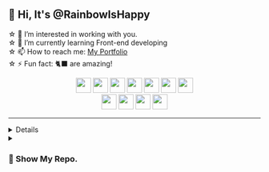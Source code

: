 <h2>👋 Hi, It's @RainbowIsHappy</h2>

☆ 👀 I’m interested in working with you. <br/>
☆ 🌱 I’m currently learning Front-end developing<br/>
☆ 📫 How to reach me: <a href="portfolio-green-mu-25.vercel.app">My Portfolio<a><br/>
☆ ⚡ Fun fact: 🐈‍⬛ are amazing! <br/>

<p align="center">
  <img height="30px" src="https://ziadoua.github.io/m3-Markdown-Badges/badges/React/react3.svg">
  <img height="30px" src="https://ziadoua.github.io/m3-Markdown-Badges/badges/TypeScript/typescript3.svg">
  <img height="30px" src="https://ziadoua.github.io/m3-Markdown-Badges/badges/CSS/css3.svg">
  <img height="30px" src="https://ziadoua.github.io/m3-Markdown-Badges/badges/HTML/html3.svg">
  <img height="30px" src="https://ziadoua.github.io/m3-Markdown-Badges/badges/Bootstrap/bootstrap3.svg">
  <img height="30px" src="https://ziadoua.github.io/m3-Markdown-Badges/badges/Kotlin/kotlin3.svg">
  <img height="30px" src="https://ziadoua.github.io/m3-Markdown-Badges/badges/Vercel/vercel3.svg"> 
    <br/>
  <img height="30px" src="https://ziadoua.github.io/m3-Markdown-Badges/badges/MongoDB/mongodb3.svg">
  <img height="30px" src="https://ziadoua.github.io/m3-Markdown-Badges/badges/Express/express3.svg">
  <img height="30px" src="https://ziadoua.github.io/m3-Markdown-Badges/badges/Angular/angular3.svg">
  <img height="30px" src="https://ziadoua.github.io/m3-Markdown-Badges/badges/NodeJS/nodejs3.svg">
</p>

<hr>
  <details>
    <summary><h3>👀 Show My Stats</h3></summary>
    </br>
    <p align="center">
      <a href="https://github.com/RainbowIsHappy">
        <img height=200 align="center" src="https://github-readme-stats.vercel.app/api?username=RainbowIsHappy&show_icons=true&theme=material-palenight"/>
      </a>
      <a href="https://github.com/RainbowIsHappy">
        <img height=200 align="center" src="https://github-readme-stats.vercel.app/api/top-langs?username=RainbowIsHappy&layout=compact&langs_count=8&card_width=80&theme=material-palenight"/>
      </a>
    </p>
  </details>
  
  <details>
    <summary><h3>👀 Show My Repo.</h3></summary>
      <p align="center">
        <a href="https://github.com/RainbowIsHappy/psychologist_app-project">
          <img align="center" src="https://github-readme-stats.vercel.app/api/pin/?username=RainbowIsHappy&repo=psychologist_app-project&theme=material-palenight&card_width=320" />
        </a>
        <a href="https://github.com/RainbowIsHappy/parcel_room-project">
          <img align="center" src="https://github-readme-stats.vercel.app/api/pin/?username=RainbowIsHappy&repo=parcel_room-project&theme=material-palenight&card_width=320" />
        </a>
      </p>
      <p align="center">
        <a href="https://github.com/RainbowIsHappy/portfolio">
          <img align="center" src="https://github-readme-stats.vercel.app/api/pin/?username=RainbowIsHappy&repo=portfolio&theme=material-palenight&card_width=320" />
        </aฬ
      </p>
  </details>
</hr>

